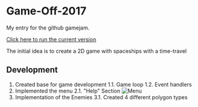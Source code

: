 Game-Off-2017
=============

My entry for the github gamejam.

[Click here to run the current version](https://rawgit.com/GuilhermeRossato/game-off-2017/master/index.html)

The initial idea is to create a 2D game with spaceships with a time-travel

Development
-------------

1. Created base for game development
	1.1. Game loop
	1.2. Event handlers
2. Implemented the menu
	2.1. "Help" Section
![Menu](https://rawgit.com/GuilhermeRossato/game-off-2017/master/Images/Development/menu.gif)
3. Implementation of the Enemies
	3.1. Created 4 different polygon types